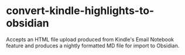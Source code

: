 # convert-kindle-highlights-to-obsidian
Accepts an HTML file upload produced from Kindle's Email Notebook feature and produces a nightly formatted MD file for import to Obsidian.
